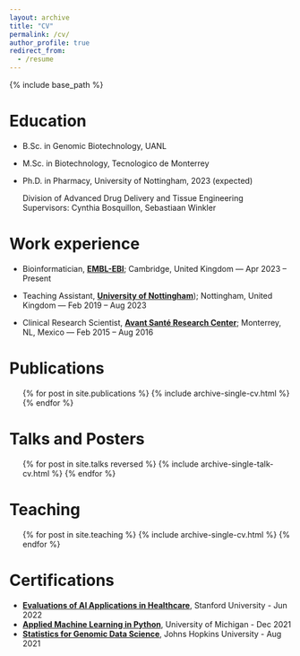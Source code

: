 ```yaml
---
layout: archive
title: "CV"
permalink: /cv/
author_profile: true
redirect_from:
  - /resume
---
```


{% include base_path %}

Education
======
* B.Sc. in Genomic Biotechnology, UANL

* M.Sc. in Biotechnology, Tecnologico de Monterrey

* Ph.D. in Pharmacy, University of Nottingham, 2023 (expected)
  <p>Division of Advanced Drug Delivery and Tissue Engineering <br>
  Supervisors: Cynthia Bosquillon, Sebastiaan Winkler</p>

Work experience
======
* Bioinformatician, [**EMBL-EBI**](https://www.ebi.ac.uk/); Cambridge, United Kingdom — Apr 2023 – Present

* Teaching Assistant, [**University of Nottingham**](https://www.nottingham.ac.uk/)); Nottingham, United Kingdom — Feb 2019 – Aug 2023

* Clinical Research Scientist, [**Avant Santé Research Center**](http://en.avantsante.com/); Monterrey, NL, Mexico — Feb 2015 – Aug 2016


Publications
======
  <ul>{% for post in site.publications %}
    {% include archive-single-cv.html %}
  {% endfor %}</ul>

Talks and Posters
======
  <ul>{% for post in site.talks reversed %}
    {% include archive-single-talk-cv.html %}
  {% endfor %}</ul>
  
Teaching
======
  <ul>{% for post in site.teaching %}
    {% include archive-single-cv.html %}
  {% endfor %}</ul>
  
Certifications
======
* [**Evaluations of AI Applications in Healthcare**](https://coursera.org/share/5e0c70ca0f279bb73e7c183d07e4be94), 
Stanford University - Jun 2022
* [**Applied Machine Learning in Python**](https://www.coursera.org/account/accomplishments/certificate/9BTJ9UM2Q3WK),
University of Michigan - Dec 2021
* [**Statistics for Genomic Data Science**](https://www.coursera.org/verify/XDSUMP6YYZW4), Johns Hopkins University - Aug 2021